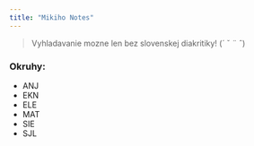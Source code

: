 ```yaml
---
title: "Mikiho Notes"
---
```

> Vyhladavanie mozne len bez slovenskej diakritiky! (´ ˇ ¨ ˆ)

### Okruhy:

- ANJ
- EKN
- ELE
- MAT
- SIE
- SJL